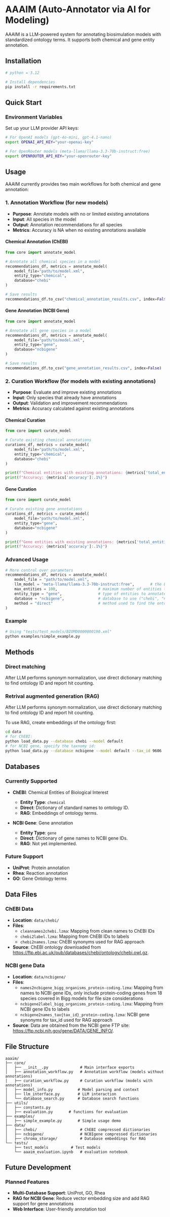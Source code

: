 # AAAIM (Auto-Annotator via AI for Modeling)

AAAIM is a LLM-powered system for annotating biosimulation models with standardized ontology terms. It supports both chemical and gene entity annotation.

## Installation

```bash
# python = 3.12

# Install dependencies
pip install -r requirements.txt
```

## Quick Start

### Environment Variables

Set up your LLM provider API keys:

```bash
# For OpenAI models (gpt-4o-mini, gpt-4.1-nano)
export OPENAI_API_KEY="your-openai-key"

# For OpenRouter models (meta-llama/llama-3.3-70b-instruct:free)
export OPENROUTER_API_KEY="your-openrouter-key"
```

## Usage

AAAIM currently provides two main workflows for both chemical and gene annotation:

### 1. Annotation Workflow (for new models)

- **Purpose**: Annotate models with no or limited existing annotations
- **Input**: All species in the model
- **Output**: Annotation recommendations for all species
- **Metrics**: Accuracy is NA when no existing annotations available

#### Chemical Annotation (ChEBI)

```python
from core import annotate_model

# Annotate all chemical species in a model
recommendations_df, metrics = annotate_model(
    model_file="path/to/model.xml",
    entity_type="chemical",
    database="chebi"
)

# Save results
recommendations_df.to_csv("chemical_annotation_results.csv", index=False)
```

#### Gene Annotation (NCBI Gene)

```python
from core import annotate_model

# Annotate all gene species in a model
recommendations_df, metrics = annotate_model(
    model_file="path/to/model.xml",
    entity_type="gene",
    database="ncbigene"
)

# Save results
recommendations_df.to_csv("gene_annotation_results.csv", index=False)
```

### 2. Curation Workflow (for models with existing annotations)

- **Purpose**: Evaluate and improve existing annotations
- **Input**: Only species that already have annotations
- **Output**: Validation and improvement recommendations
- **Metrics**: Accuracy calculated against existing annotations

#### Chemical Curation

```python
from core import curate_model

# Curate existing chemical annotations
curations_df, metrics = curate_model(
    model_file="path/to/model.xml",
    entity_type="chemical",
    database="chebi"
)

print(f"Chemical entities with existing annotations: {metrics['total_entities']}")
print(f"Accuracy: {metrics['accuracy']:.1%}")
```

#### Gene Curation

```python
from core import curate_model

# Curate existing gene annotations
curations_df, metrics = curate_model(
    model_file="path/to/model.xml",
    entity_type="gene",
    database="ncbigene"
)

print(f"Gene entities with existing annotations: {metrics['total_entities']}")
print(f"Accuracy: {metrics['accuracy']:.1%}")
```

### Advanced Usage

```python
# More control over parameters
recommendations_df, metrics = annotate_model(
    model_file = "path/to/model.xml",
    llm_model = "meta-llama/llama-3.3-70b-instruct:free",       # the LLM model used to predict annotations
    max_entities = 100,					 # maximum number of entities to annotate (None for all)
    entity_type = "gene",				 # type of entities to annotate ("chemical", "gene")
    database = "ncbigene",				 # database to use ("chebi", "ncbigene")
    method = "direct"					 # method used to find the ontology ID ("direct", "rag")
)
```

### Example

```python
# Using "tests/test_models/BIOMD0000000190.xml"
python examples/simple_example.py
```

## Methods

### Direct matching

After LLM performs synonym normalization, use direct dictionary matching to find ontology ID and report hit counting.

### Retrival augmented generation (RAG)

After LLM performs synonym normalization, use direct dictionary matching to find ontology ID and report hit counting.

To use RAG, create embeddings of the ontology first:

```bash
cd data
# for ChEBI:
python load_data.py --database chebi --model default
# for NCBI gene, specify the taxnomy id:
python load_data.py --database ncbigene --model default --tax_id 9606
```

## Databases

### Currently Supported

- **ChEBI**: Chemical Entities of Biological Interest

  - **Entity Type**: `chemical`
  - **Direct**: Dictionary of standard names to ontology ID.
  - **RAG**: Embeddings of ontology terms.
- **NCBI Gene**: Gene annotation

  - **Entity Type**: `gene`
  - **Direct**: Dictionary of gene names to NCBI gene IDs.
  - **RAG**: Not yet implemented.

### Future Support

- **UniProt**: Protein annotation
- **Rhea**: Reaction annotation
- **GO**: Gene Ontology terms

## Data Files

### ChEBI Data

- **Location**: `data/chebi/`
- **Files**:
  - `cleannames2chebi.lzma`: Mapping from clean names to ChEBI IDs
  - `chebi2label.lzma`: Mapping from ChEBI IDs to labels
  - `chebi2names.lzma`: ChEBI synonyms used for RAG approach
- **Source**: ChEBI ontology downloaded from https://ftp.ebi.ac.uk/pub/databases/chebi/ontology/chebi.owl.gz.

### NCBI gene Data

- **Location**: `data/ncbigene/`
- **Files**:
  - `names2ncbigene_bigg_organisms_protein-coding.lzma`: Mapping from names to NCBI gene IDs, only include protein-coding genes from 18 species covered in Bigg models for file size considerations
  - `ncbigene2label_bigg_organisms_protein-coding.lzma`: Mapping from NCBI gene IDs to labels
  - `ncbigene2names_tax{tax_id}_protein-coding.lzma`: NCBI gene synonyms for tax_id used for RAG approach
- **Source**: Data are obtained from the NCBI gene FTP site: https://ftp.ncbi.nih.gov/gene/DATA/GENE_INFO/.

## File Structure

```
aaaim/
├── core/
│   ├── __init__.py              # Main interface exports
│   ├── annotation_workflow.py   # Annotation workflow (models without annotations)
│   ├── curation_workflow.py     # Curation workflow (models with annotations)
│   ├── model_info.py           # Model parsing and context
│   ├── llm_interface.py        # LLM interaction
│   └── database_search.py      # Database search functions
├── utils/
│   ├── constants.py
│   ├── evaluation.py 		# functions for evaluation
├── examples/
│   ├── simple_example.py    	# Simple usage demo
├── data/
│   ├── chebi/                   # ChEBI compressed dictionaries
│   ├── ncbigene/                # NCBIgene compressed dictionaries
│   ├── chroma_storage/          # Database embeddings for RAG
└── tests/
    ├── test_models     	 # Test models
    └── aaaim_evaluation.ipynb   # evaluation notebook
```

## Future Development

### Planned Features

- **Multi-Database Support**: UniProt, GO, Rhea
- **RAG for NCBI Gene**: Reduce vector embedding size and add RAG support for gene annotations
- **Web Interface**: User-friendly annotation tool

